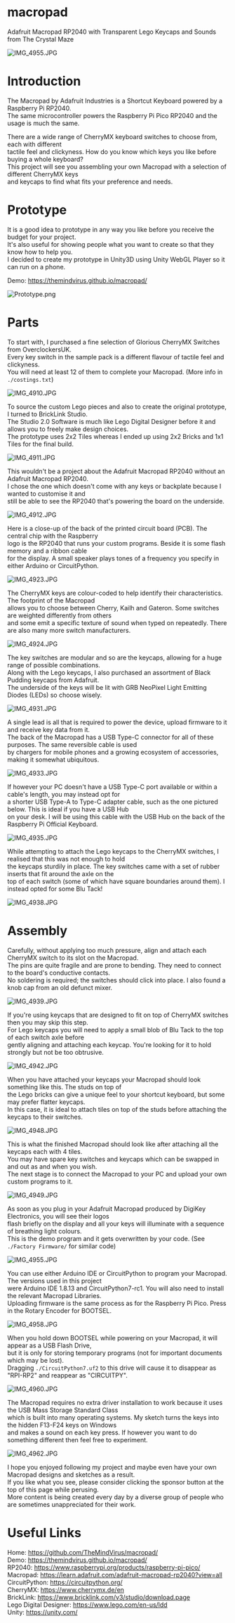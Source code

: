 # macropad

Adafruit Macropad RP2040 with Transparent Lego Keycaps and Sounds from The Crystal Maze

![IMG_4955.JPG](https://github.com/TheMindVirus/macropad/blob/main/Visual%20Assets/IMG_4955.JPG)

# Introduction
The Macropad by Adafruit Industries is a Shortcut Keyboard powered by a Raspberry Pi RP2040. \
The same microcontroller powers the Raspberry Pi Pico RP2040 and the usage is much the same.

There are a wide range of CherryMX keyboard switches to choose from, each with different \
tactile feel and clickyness. How do you know which keys you like before buying a whole keyboard? \
This project will see you assembling your own Macropad with a selection of different CherryMX keys \
and keycaps to find what fits your preference and needs.

# Prototype
It is a good idea to prototype in any way you like before you receive the budget for your project. \
It's also useful for showing people what you want to create so that they know how to help you. \
I decided to create my prototype in Unity3D using Unity WebGL Player so it can run on a phone.

Demo: https://themindvirus.github.io/macropad/

![Prototype.png](https://github.com/TheMindVirus/macropad/blob/main/Visual%20Assets/Prototype.png)

# Parts
To start with, I purchased a fine selection of Glorious CherryMX Switches from OverclockersUK. \
Every key switch in the sample pack is a different flavour of tactile feel and clickyness. \
You will need at least 12 of them to complete your Macropad. (More info in `./costings.txt`)

![IMG_4910.JPG](https://github.com/TheMindVirus/macropad/blob/main/Visual%20Assets/IMG_4910.JPG)

To source the custom Lego pieces and also to create the original prototype, I turned to BrickLink Studio. \
The Studio 2.0 Software is much like Lego Digital Designer before it and allows you to freely make design choices. \
The prototype uses 2x2 Tiles whereas I ended up using 2x2 Bricks and 1x1 Tiles for the final build.

![IMG_4911.JPG](https://github.com/TheMindVirus/macropad/blob/main/Visual%20Assets/IMG_4911.JPG)

This wouldn't be a project about the Adafruit Macropad RP2040 without an Adafruit Macropad RP2040. \
I chose the one which doesn't come with any keys or backplate because I wanted to customise it and \
still be able to see the RP2040 that's powering the board on the underside.

![IMG_4912.JPG](https://github.com/TheMindVirus/macropad/blob/main/Visual%20Assets/IMG_4912.JPG)

Here is a close-up of the back of the printed circuit board (PCB). The central chip with the Raspberry \
logo is the RP2040 that runs your custom programs. Beside it is some flash memory and a ribbon cable \
for the display. A small speaker plays tones of a frequency you specify in either Arduino or CircuitPython.

![IMG_4923.JPG](https://github.com/TheMindVirus/macropad/blob/main/Visual%20Assets/IMG_4923.JPG)

The CherryMX keys are colour-coded to help identify their characteristics. The footprint of the Macropad \
allows you to choose between Cherry, Kailh and Gateron. Some switches are weighted differently from others \
and some emit a specific texture of sound when typed on repeatedly. There are also many more switch manufacturers.

![IMG_4924.JPG](https://github.com/TheMindVirus/macropad/blob/main/Visual%20Assets/IMG_4924.JPG)

The key switches are modular and so are the keycaps, allowing for a huge range of possible combinations. \
Along with the Lego keycaps, I also purchased an assortment of Black Pudding keycaps from Adafruit. \
The underside of the keys will be lit with GRB NeoPixel Light Emitting Diodes (LEDs) so choose wisely.

![IMG_4931.JPG](https://github.com/TheMindVirus/macropad/blob/main/Visual%20Assets/IMG_4931.JPG)

A single lead is all that is required to power the device, upload firmware to it and receive key data from it. \
The back of the Macropad has a USB Type-C connector for all of these purposes. The same reversible cable is used \
by chargers for mobile phones and a growing ecosystem of accessories, making it somewhat ubiquitous.

![IMG_4933.JPG](https://github.com/TheMindVirus/macropad/blob/main/Visual%20Assets/IMG_4933.JPG)

If however your PC doesn't have a USB Type-C port available or within a cable's length, you may instead opt for \
a shorter USB Type-A to Type-C adapter cable, such as the one pictured below. This is ideal if you have a USB Hub \
on your desk. I will be using this cable with the USB Hub on the back of the Raspberry Pi Official Keyboard. 

![IMG_4935.JPG](https://github.com/TheMindVirus/macropad/blob/main/Visual%20Assets/IMG_4935.JPG)

While attempting to attach the Lego keycaps to the CherryMX switches, I realised that this was not enough to hold \
the keycaps sturdily in place. The key switches came with a set of rubber inserts that fit around the axle on the \
top of each switch (some of which have square boundaries around them). I instead opted for some Blu Tack!

![IMG_4938.JPG](https://github.com/TheMindVirus/macropad/blob/main/Visual%20Assets/IMG_4938.JPG)

# Assembly
Carefully, without applying too much pressure, align and attach each CherryMX switch to its slot on the Macropad. \
The pins are quite fragile and are prone to bending. They need to connect to the board's conductive contacts. \
No soldering is required; the switches should click into place. I also found a knob cap from an old defunct mixer.

![IMG_4939.JPG](https://github.com/TheMindVirus/macropad/blob/main/Visual%20Assets/IMG_4939.JPG)

If you're using keycaps that are designed to fit on top of CherryMX switches then you may skip this step. \
For Lego keycaps you will need to apply a small blob of Blu Tack to the top of each switch axle before \
gently aligning and attaching each keycap. You're looking for it to hold strongly but not be too obtrusive.

![IMG_4942.JPG](https://github.com/TheMindVirus/macropad/blob/main/Visual%20Assets/IMG_4942.JPG)

When you have attached your keycaps your Macropad should look something like this. The studs on top of \
the Lego bricks can give a unique feel to your shortcut keyboard, but some may prefer flatter keycaps. \
In this case, it is ideal to attach tiles on top of the studs before attaching the keycaps to their switches.

![IMG_4948.JPG](https://github.com/TheMindVirus/macropad/blob/main/Visual%20Assets/IMG_4948.JPG)

This is what the finished Macropad should look like after attaching all the keycaps each with 4 tiles. \
You may have spare key switches and keycaps which can be swapped in and out as and when you wish. \
The next stage is to connect the Macropad to your PC and upload your own custom programs to it.

![IMG_4949.JPG](https://github.com/TheMindVirus/macropad/blob/main/Visual%20Assets/IMG_4949.JPG)

As soon as you plug in your Adafruit Macropad produced by DigiKey Electronics, you will see their logos \
flash briefly on the display and all your keys will illuminate with a sequence of breathing light colours. \
This is the demo program and it gets overwritten by your code. (See `./Factory Firmware/` for similar code)

![IMG_4955.JPG](https://github.com/TheMindVirus/macropad/blob/main/Visual%20Assets/IMG_4955.JPG)

You can use either Arduino IDE or CircuitPython to program your Macropad. The versions used in this project \
were Arduino IDE 1.8.13 and CircuitPython7-rc1. You will also need to install the relevant Macropad Libraries. \
Uploading firmware is the same process as for the Raspberry Pi Pico. Press in the Rotary Encoder for BOOTSEL.

![IMG_4958.JPG](https://github.com/TheMindVirus/macropad/blob/main/Visual%20Assets/IMG_4958.JPG)

When you hold down BOOTSEL while powering on your Macropad, it will appear as a USB Flash Drive, \
but it is only for storing temporary programs (not for important documents which may be lost). \
Dragging `./CircuitPython7.uf2` to this drive will cause it to disappear as "RPI-RP2" and reappear as "CIRCUITPY".

![IMG_4960.JPG](https://github.com/TheMindVirus/macropad/blob/main/Visual%20Assets/IMG_4960.JPG)

The Macropad requires no extra driver installation to work because it uses the USB Mass Storage Standard Class \
which is built into many operating systems. My sketch turns the keys into the hidden F13-F24 keys on Windows \
and makes a sound on each key press. If however you want to do something different then feel free to experiment.

![IMG_4962.JPG](https://github.com/TheMindVirus/macropad/blob/main/Visual%20Assets/IMG_4962.JPG)

I hope you enjoyed following my project and maybe even have your own Macropad designs and sketches as a result. \
If you like what you see, please consider clicking the sponsor button at the top of this page while perusing. \
More content is being created every day by a diverse group of people who are sometimes unappreciated for their work.

# Useful Links
Home: https://github.com/TheMindVirus/macropad/ \
Demo: https://themindvirus.github.io/macropad/ \
RP2040: https://www.raspberrypi.org/products/raspberry-pi-pico/ \
Macropad: https://learn.adafruit.com/adafruit-macropad-rp2040?view=all \
CircuitPython: https://circuitpython.org/ \
CherryMX: https://www.cherrymx.de/en \
BrickLink: https://www.bricklink.com/v3/studio/download.page \
Lego Digital Designer: https://www.lego.com/en-us/ldd \
Unity: https://unity.com/
